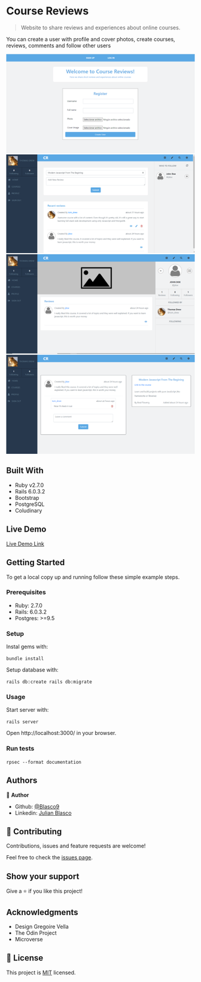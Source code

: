 # Course Reviews

> Website to share reviews and experiences about online courses.

You can create a user with profile and cover photos, create courses, reviews, comments and follow other users

![screenshot1](app/assets/images/Screenshot1.bmp)
![screenshot2](app/assets/images/Screenshot2.bmp)
![screenshot3](app/assets/images/Screenshot3.bmp)
![screenshot4](app/assets/images/Screenshot4.bmp)

## Built With

- Ruby v2.7.0
- Rails 6.0.3.2
- Bootstrap
- PostgreSQL
- Coludinary

## Live Demo

[Live Demo Link](https://quiet-ocean-76923.herokuapp.com/)


## Getting Started

To get a local copy up and running follow these simple example steps.

### Prerequisites

- Ruby: 2.7.0
- Rails: 6.0.3.2
- Postgres: >=9.5

### Setup

Instal gems with:

`bundle install`

Setup database with:

`rails db:create
   rails db:migrate`

### Usage

Start server with:

`rails server`

Open http://localhost:3000/ in your browser.

### Run tests

`rpsec --format documentation`

## Authors

👤 **Author**

- Github: [@Blasco9](https://github.com/Blasco9)
- Linkedin: [Julian Blasco](https://www.linkedin.com/in/julian-augusto-blasco-1656a0153/)

## 🤝 Contributing

Contributions, issues and feature requests are welcome!

Feel free to check the [issues page](issues/).

## Show your support

Give a ⭐️ if you like this project!

## Acknowledgments

- Design Gregoire Vella
- The Odin Project
- Microverse

## 📝 License

This project is [MIT](lic.url) licensed.

